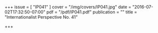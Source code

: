 +++
issue = [ "IP041" ]
cover = "/img/covers/IP041.jpg"
date = "2016-07-02T17:32:50-07:00"
pdf = "/pdf/IP041.pdf"
publication = ""
title = "Internationalist Perspective No. 41"

+++

